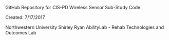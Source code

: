 GitHub Repository for CIS-PD Wireless Sensor Sub-Study Code

Created: 7/17/2017

Northwestern University
Shirley Ryan AbilityLab - Rehab Technologies and Outcomes Lab